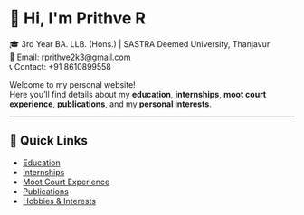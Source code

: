 # 👋 Hi, I'm Prithve R

🎓 3rd Year BA. LLB. (Hons.) | SASTRA Deemed University, Thanjavur  
📧 Email: [rprithve2k3@gmail.com](mailto:rprithve2k3@gmail.com)  
📞 Contact: +91 8610899558  

Welcome to my personal website!  
Here you’ll find details about my **education**, **internships**, **moot court experience**, **publications**, and my **personal interests**.

---

## 🔗 Quick Links
- [Education](education.md)  
- [Internships](internships.md)  
- [Moot Court Experience](mootcourt.md)  
- [Publications](publications.md)  
- [Hobbies & Interests](hobbies.md)  
